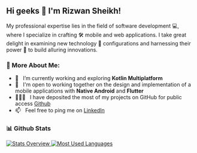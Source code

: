 ## Hi geeks 👋 I'm Rizwan Sheikh!

My professional expertise lies in the field of software development 💻, where I specialize in crafting 🛠️ mobile and web applications.
I take great delight in examining new technology 🚀 configurations and harnessing their power 💪 to build alluring innovations.

### 📖 More About Me:
- 🔭 &nbsp; I’m currently working and exploring **Kotlin Multiplatform**
- 🤝 &nbsp; I'm open to working together on the design and implementation of a mobile applications with **Native Android** and **Flutter**
- 👨🏻‍💻 &nbsp; I have deposited the most of my projects on GitHub for public access [Github](https://github.com/rizzSheikh?tab=repositories)
- 📫 &nbsp; Feel free to ping me on [LinkedIn](https://www.linkedin.com/in/mohammad-rizwan-sheikh-8b4437171)


### 📊 Github Stats
<a href='https://github.com/rizzSheikh/github-stats-transparent'>
  
![Stats Overview](https://raw.githubusercontent.com/rizzSheikh/github-stats-transparent/output/generated/overview.svg)
![Most Used Languages](https://raw.githubusercontent.com/rizzSheikh/github-stats-transparent/output/generated/languages.svg)
